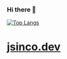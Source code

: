 ### Hi there 👋

[![Top Langs](https://github-readme-stats.vercel.app/api/top-langs/?username=Jsinco&hide_progress=true&bg_color=54DB46,89E77F,63BE59&hide_border=true)](https://github.com/Jsinco/github-readme-stats)

# [jsinco.dev](https://jsinco.dev)

<!--
**Jsinco/Jsinco** is a ✨ _special_ ✨ repository because its `README.md` (this file) appears on your GitHub profile.

Here are some ideas to get you started:

- 🔭 I’m currently working on ...
- 🌱 I’m currently learning ...
- 👯 I’m looking to collaborate on ...
- 🤔 I’m looking for help with ...
- 💬 Ask me about ...
- 📫 How to reach me: ...
- 😄 Pronouns: ...
- ⚡ Fun fact: ...
-->
